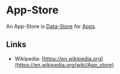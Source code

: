 # App-Store

An App-Store is [Data-Store](60125.md) for [Apps](9000168.md).

## Links

- Wikipedia: [https://en.wikipedia.org](https://en.wikipedia.org/wiki/App_store)
